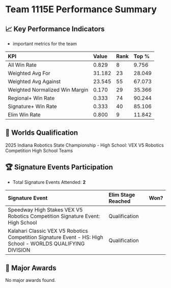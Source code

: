 # Team 1115E Performance Summary

## 📈 Key Performance Indicators
- important metrics for the team

| KPI | Value | Rank | Top % |
|:---|:-----|:----|:-----|
| All Win Rate | 0.829 | 8 | 9.756 |
| Weighted Avg For | 31.182 | 23 | 28.049 |
| Weighted Avg Against | 23.545 | 55 | 67.073 |
| Weighted Normalized Win Margin | 0.170 | 29 | 35.366 |
| Regional+ Win Rate | 0.333 | 74 | 90.244 |
| Signature+ Win Rate | 0.333 | 40 | 85.106 |
| Elim Win Rate | 0.800 | 9 | 11.842 |


## 🎯 Worlds Qualification
2025 Indiana Robotics State Championship - High School: VEX V5 Robotics Competition High School Teams

## 🏆 Signature Events Participation
- Total Signature Events Attended: **2**

| Signature Event | Elim Stage Reached | Won? |
|:----------------|:-------------------|:----|
| Speedway High Stakes VEX V5 Robotics Competition Signature Event: High School | Qualification |  |
| Kalahari Classic VEX V5 Robotics Competition Signature Event - HS: High School - WORLDS QUALIFYING DIVISION | Qualification |  |


## 🥇 Major Awards
No major awards found.
